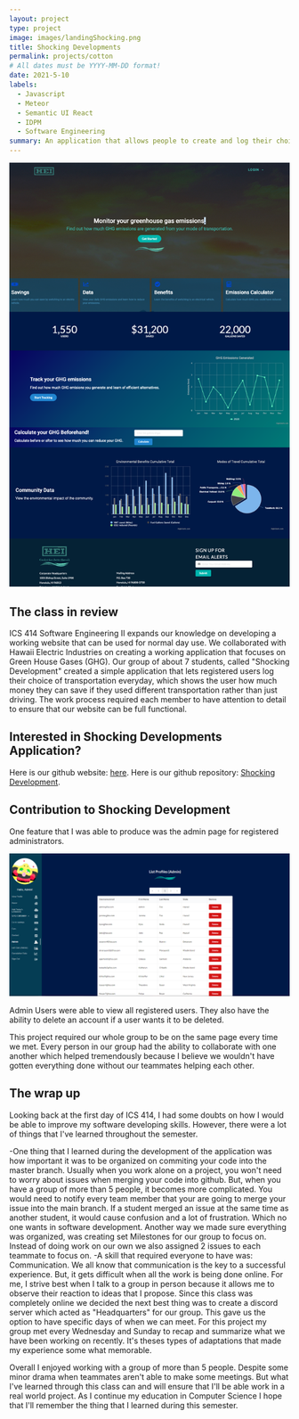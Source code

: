 ```yaml
---
layout: project
type: project
image: images/landingShocking.png
title: Shocking Developments 
permalink: projects/cotton
# All dates must be YYYY-MM-DD format!
date: 2021-5-10
labels:
  - Javascript
  - Meteor
  - Semantic UI React
  - IDPM
  - Software Engineering 
summary: An application that allows people to create and log their choices of transportation everyday to analyze how much GHG (Green House Gases) emissions they've produced.
---
```


<img class="ui medium image" src="../images/landingPageM4.png">

## The class in review

ICS 414 Software Engineering II expands our knowledge on developing a working website that can be used for normal day use. We collaborated with Hawaii Electric Industries on creating a working application that focuses on Green House Gases (GHG). Our group of about 7 students, called "Shocking Development" created a simple application that lets registered users log their choice of transportation everyday, which shows the user how much money they can save if they used different transportation rather than just driving. The work process required each member to have attention to detail to ensure that our website can be full functional. 
 
## Interested in Shocking Developments Application? 
Here is our github website: <a href="https://shocking-development.github.io/">here</a>.
Here is our github repository: <a href="https://github.com/shocking-development/shockingdevelopment">Shocking Development</a>.
 
## Contribution to Shocking Development

One feature that I was able to produce was the admin page for registered administrators.

<img class="ui big image" src="../images/adminPage.png">

Admin Users were able to view all registered users. They also have the ability to delete an account if a user wants it to be deleted. 

This project required our whole group to be on the same page every time we met. Every person in our group had the ability to collaborate with one another which helped tremendously because I believe we wouldn't have gotten everything done without our teammates helping each other. 


## The wrap up

Looking back at the first day of ICS 414, I had some doubts on how I would be able to improve my software developing skills. However, there were a lot of things that I've learned throughout the semester. 

-One thing that I learned during the development of the application was how important it was to be organized on commiting your code into the master branch. Usually when you work alone on a project, you won't need to worry about issues when merging your code into github. But, when you have a group of more than 5 people, it becomes more complicated. You would need to notify every team member that your are going to merge your issue into the main branch. If a student merged an issue at the same time as another student, it would cause confusion and a lot of frustration. Which no one wants in software development. Another way we made sure everything was organized, was creating set Milestones for our group to focus on. Instead of doing work on our own we also assigned 2 issues to each teammate to focus on. 
-A skill that required everyone to have was: Communication. We all know that communication is the key to a successful experience. But, it gets difficult when all the work is being done online. For me, I strive best when I talk to a group in person because it allows me to observe their reaction to ideas that I propose. Since this class was completely online we decided the next best thing was to create a discord server which acted as "Headquarters" for our group. This gave us the option to have specific days of when we can meet. For this project my group met every Wednesday and Sunday to recap and summarize what we have been working on recently. It's theses types of adaptations that made my experience some what memorable.

Overall I enjoyed working with a group of more than 5 people. Despite some minor drama when teammates aren't able to make some meetings. But what I've learned through this class can and will ensure that I'll be able work in a real world project. As I continue my education in Computer Science I hope that I'll remember the thing that I learned during this semester. 




